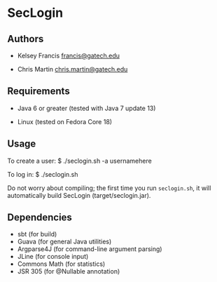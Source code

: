 SecLogin
========

Authors
-------

- Kelsey Francis     francis@gatech.edu

- Chris Martin       chris.martin@gatech.edu

Requirements
------------

- Java 6 or greater (tested with Java 7 update 13)

- Linux (tested on Fedora Core 18)

Usage
-----

To create a user:
$ ./seclogin.sh -a usernamehere

To log in:
$ ./seclogin.sh

Do not worry about compiling; the first time you run `seclogin.sh`, it will automatically
build SecLogin (target/seclogin.jar).

Dependencies
------------
- sbt (for build)
- Guava (for general Java utilities)
- Argparse4J (for command-line argument parsing)
- JLine (for console input)
- Commons Math (for statistics)
- JSR 305 (for @Nullable annotation)